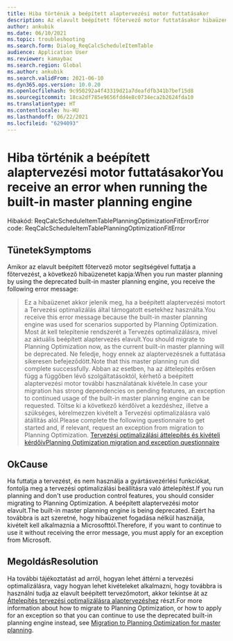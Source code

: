 ```yaml
---
title: Hiba történik a beépített alaptervezési motor futtatásakor
description: Az elavult beépített főtervező motor futtatásakor hibaüzenetet kap.
author: ankubik
ms.date: 06/10/2021
ms.topic: troubleshooting
ms.search.form: Dialog_ReqCalcScheduleItemTable
audience: Application User
ms.reviewer: kamaybac
ms.search.region: Global
ms.author: ankubik
ms.search.validFrom: 2021-06-10
ms.dyn365.ops.version: 10.0.20
ms.openlocfilehash: 9c950292a4f43319d21a7deafdfb341b7bef15d8
ms.sourcegitcommit: 18ca2df785e9656fdd4e8c0734eca2b2624fda10
ms.translationtype: HT
ms.contentlocale: hu-HU
ms.lasthandoff: 06/22/2021
ms.locfileid: "6294093"
---
```

# <a name="you-receive-an-error-when-running-the-built-in-master-planning-engine"></a><span data-ttu-id="98455-103">Hiba történik a beépített alaptervezési motor futtatásakor</span><span class="sxs-lookup"><span data-stu-id="98455-103">You receive an error when running the built-in master planning engine</span></span>

<span data-ttu-id="98455-104">Hibakód: ReqCalcScheduleItemTablePlanningOptimizationFitError</span><span class="sxs-lookup"><span data-stu-id="98455-104">Error code: ReqCalcScheduleItemTablePlanningOptimizationFitError</span></span>

## <a name="symptoms"></a><span data-ttu-id="98455-105">Tünetek</span><span class="sxs-lookup"><span data-stu-id="98455-105">Symptoms</span></span>

<span data-ttu-id="98455-106">Amikor az elavult beépített főtervező motor segítségével futtatja a főtervezést, a következő hibaüzenetet kapja:</span><span class="sxs-lookup"><span data-stu-id="98455-106">When you run master planning by using the deprecated built-in master planning engine, you receive the following error message:</span></span>

> <span data-ttu-id="98455-107">Ez a hibaüzenet akkor jelenik meg, ha a beépített alaptervezési motort a Tervezési optimalizálás által támogatott esetekhez használta.</span><span class="sxs-lookup"><span data-stu-id="98455-107">You receive this error message because the built-in master planning engine was used for scenarios supported by Planning Optimization.</span></span> <span data-ttu-id="98455-108">Most át kell telepítenie rendszerét a Tervezés optimalizálásra, mivel az aktuális beépített alaptervezés elavult.</span><span class="sxs-lookup"><span data-stu-id="98455-108">You should migrate to Planning Optimization now, as the current built-in master planning will be deprecated.</span></span> <span data-ttu-id="98455-109">Ne feledje, hogy ennek az alaptervezésnek a futtatása sikeresen befejeződött.</span><span class="sxs-lookup"><span data-stu-id="98455-109">Note that this master planning run did complete successfully.</span></span> <span data-ttu-id="98455-110">Abban az esetben, ha az áttelepítés erősen függ a függőben lévő szolgáltatásoktól, kérhető a beépített alaptervezési motor további használatának kivétele.</span><span class="sxs-lookup"><span data-stu-id="98455-110">In case your migration has strong dependencies on pending features, an exception to continued usage of the built-in master planning engine can be requested.</span></span> <span data-ttu-id="98455-111">Töltse ki a következő kérdőívet a kezdéshez, illetve a szükséges, kérelmezzen kivételt a Tervezési optimalizálásra való átállítás alól.</span><span class="sxs-lookup"><span data-stu-id="98455-111">Please complete the following questionnaire to get started and, if relevant, request an exception from migration to Planning Optimization.</span></span> [<span data-ttu-id="98455-112">Tervezési optimalizálási áttelepítés és kivételi kérdőív</span><span class="sxs-lookup"><span data-stu-id="98455-112">Planning Optimization migration and exception questionnaire</span></span>](https://go.microsoft.com/fwlink/?linkid=2144962)

## <a name="cause"></a><span data-ttu-id="98455-113">Ok</span><span class="sxs-lookup"><span data-stu-id="98455-113">Cause</span></span>

<span data-ttu-id="98455-114">Ha futtatja a tervezést, és nem használja a gyártásvezérlési funkciókat, fontolja meg a tervezési optimalizálási beállításra való áttelepítést.</span><span class="sxs-lookup"><span data-stu-id="98455-114">If you run planning and don't use production control features, you should consider migrating to Planning Optimization.</span></span> <span data-ttu-id="98455-115">A beépített alaptervezési motor elavult.</span><span class="sxs-lookup"><span data-stu-id="98455-115">The built-in master planning engine is being deprecated.</span></span> <span data-ttu-id="98455-116">Ezért ha továbbra is azt szeretné, hogy hibaüzenet fogadása nélkül használja, kivételt kell alkalmaznia a Microsofttól.</span><span class="sxs-lookup"><span data-stu-id="98455-116">Therefore, if you want to continue to use it without receiving the error message, you must apply for an exception from Microsoft.</span></span>

## <a name="resolution"></a><span data-ttu-id="98455-117">Megoldás</span><span class="sxs-lookup"><span data-stu-id="98455-117">Resolution</span></span>

<span data-ttu-id="98455-118">Ha további tájékoztatást ad arról, hogyan lehet áttérni a tervezési optimalizálásra, vagy hogyan lehet kivételeket alkalmazni, hogy továbbra is használni tudja az elavult beépített tervezőmotort, akkor tekintse át az [Áttelepítés tervezési optimalizálásra alaptervezéshez](/dynamics365/supply-chain/master-planning/new-master-planning-engine) részt.</span><span class="sxs-lookup"><span data-stu-id="98455-118">For more information about how to migrate to Planning Optimization, or how to apply for an exception so that you can continue to use the deprecated built-in planning engine instead, see [Migration to Planning Optimization for master planning](/dynamics365/supply-chain/master-planning/new-master-planning-engine).</span></span>
